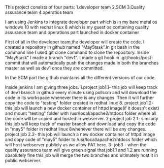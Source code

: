 This project consists of four parts:
1.developer team 
2.SCM
3.Quality assurance team 
4.operatios team 

I am using Jenkins to integrate developer part which is in my bare metal os windows 10 with redhat linux 8 which is my guest os containing quality assurance team and operations part launched in docker container


First of all in the developer team,the developer will create the code.
I created a repository in github named "May5task".In git bash in the command line I used git clone command to clone the repository. 
Inside "May5task" I made a branch "dev1".
I made a git hook in .git/hooks/post-commit that will automatically push the changes made in both the branches master as well as dev1 once they are committed.


In the SCM part the github maintains all the different versions of our code.


Inside jenkins I am giving three jobs.
1.project job1.1- this job will keep track of dev1 branch in github every minute using pollscm and will download the code in its workspace whenever there is any changes. Then it will further copy the code to "testing" folder created in redhat linux 8.
  project job1.2- this job will launch a new docker container of httpd image(if it doesn't exist) and mount "testing" folder with /usr/local/apache2/htdocs folder where all the code will be copied and hosted in webserver. 
2.project job 2.1- similarly this job will keep track of master branch and download and copy the code in "may5" folder in redhat linux 8whenever there will be any changes. 
  project job 2.2- this job will launch a new docker container of httpd image and copy code of "may5" folder to /usr/local/apache2/htdocs folder which will host webserver publicly as we allow PAT here.
3- job3 - when the quality assurance team will give green signal that job1.1 and 1.2 are running absolutely fine this job will merge the two branches and ultimately host it in public webserver. 
